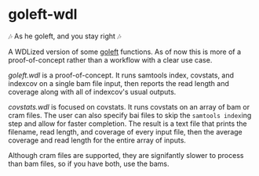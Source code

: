 # goleft-wdl
 🎶 As he goleft, and you stay right 🎶

A WDLized version of some [goleft](https://github.com/brentp/goleft) functions. As of now this is more of a proof-of-concept rather than a workflow with a clear use case.

*goleft.wdl* is a proof-of-concept. It runs samtools index, covstats, and indexcov on a single bam file input, then reports the read length and coverage along with all of indexcov's usual outputs.

*covstats.wdl* is focused on covstats. It runs covstats on an array of bam or cram files. The user can also specify bai files to skip the `samtools index`ing step and allow for faster completion. The result is a text file that prints the filename, read length, and coverage of every input file, then the average coverage and read length for the entire array of inputs.

Although cram files are supported, they are signifantly slower to process than bam files, so if you have both, use the bams.